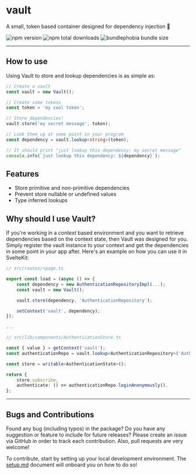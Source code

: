 # vault

A small, token based container designed for dependency injection 🫙

![npm version](https://badgen.net/npm/v/@web-pacotes/vault) ![npm total downloads](https://badgen.net/npm/dt/@web-pacotes/vault) ![bundlephobia bundle size](https://badgen.net/bundlephobia/min/@web-pacotes/vault)

---

## How to use

Using Vault to store and lookup dependencies is as simple as:

```typescript
// Create a vault
const vault = new Vault();

// Create some tokens
const token = 'my cool token';

// Store dependencies!
vault.store('my secret message', token);

// Look them up at some point in your program
const dependency = vault.lookup<string>(token);

// It should print "just lookup this dependency: my secret message"
console.info(`just lookup this dependency: ${dependency}`);
```

## Features

- Store primitive and non-primitive dependencies
- Prevent store nullable or undefined values
- Type inferred lookups

## Why should I use Vault?

If you're working in a _context_ based environment and you want to retrieve dependencies based on the context state, then Vault was designed for you. Simply register the vault instance to your context and get the dependencies in some point in your app after. Here's an example on how you can use it in SvelteKit:

```typescript
// src/routes/+page.ts

export const load = (async () => {
    const dependency = new AuthenticationRepositoryImpl(...);
    const vault = new Vault();

    vault.store(dependency, 'AuthenticationRepository');

    setContext('vault', dependency);
});

...

// src/lib/components/AuthenticationStore.ts

const { value } = getContext('vault');
const authenticationRepo = vault.lookup<AuthenticationRepository>('AuthenticationRepository');

const store = writable<AuthenticationState>();

return {
    store.subscribe,
    authenticate: () => authenticationRepo.loginAnonymously(),
};

```

---

## Bugs and Contributions

Found any bug (including typos) in the package? Do you have any suggestion
or feature to include for future releases? Please create an issue via
GitHub in order to track each contribution. Also, pull requests are very
welcome!

To contribute, start by setting up your local development environment. The [setup.md](setup.md) document will onboard you on how to do so!
